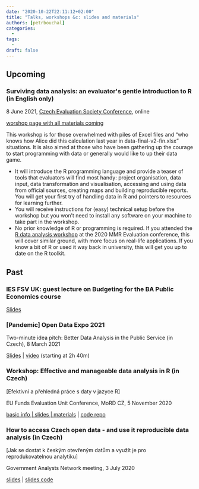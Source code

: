 ```yaml
---
date: "2020-10-22T22:11:12+02:00"
title: "Talks, workshops &c: slides and materials"
authors: [petrbouchal]
categories:
  -
tags:
  -
draft: false
---
```


## Upcoming

### Surviving data analysis: an evaluator's gentle introduction to R (in English only)

8 June 2021, [Czech Evaluation Society Conference](https://czecheval.cz/cs/Konference/Konference-CES-2021), online

[worshop page with all materials coming](https://petrbouchal.xyz/czecheval2021)

This workshop is for those overwhelmed with piles of Excel files and “who knows how Alice did this calculation last year in data-final-v2-fin.xlsx” situations. It is also aimed at those who have been gathering up the courage to start programming with data or generally would like to up their data game.

- It will introduce the R programming language and provide a teaser of tools that evaluators will find most handy: project organisation, data input, data transformation and visualisation, accessing and using data from official sources, creating maps and building reproducible reports. You will get your first try of handling data in R and pointers to resources for learning further.
- You will receive instructions for (easy) technical setup before the workshop but you won’t need to install any software on your machine to take part in the workshop.
- No prior knowledge of R or programming is required. If you attended the [R data analysis workshop](https://petrbouchal.xyz/eval2020) at the 2020 MMR Evaluation conference, this will cover similar ground, with more focus on real-life applications. If you know a bit of R or used it way back in university, this will get you up to date on the R toolkit.

## Past

### IES FSV UK: guest lecture on Budgeting for the BA Public Economics course

[Slides](https://petrbouchal.xyz/ies2021)

### \[Pandemic\] Open Data Expo 2021

Two-minute idea pitch: Better Data Analysis in the Public Service (in Czech), 8 March 2021

[Slides](https://petrbouchal.xyz/opendataexpo2021) | [video](https://youtu.be/W1oFsliDVqY?t=9629) (starting at 2h 40m)

### Workshop: Effective and manageable data analysis in R (in Czech)

[Efektivní a přehledná práce s daty v jazyce R]

EU Funds Evaluation Unit Conference, MoRD CZ, 5 November 2020

[basic info | slides | materials](https://petrbouchal.xyz/eval2020) | [code repo](https://github.com/petrbouchal/eval2020)

### How to access Czech open data - and use it reproducible data analysis (in Czech)

[Jak se dostat k českým otevřeným datům a využít je pro reprodukovatelnou analytiku]

Government Analysts Network meeting, 3 July 2020

[slides](https://petrbouchal.xyz/slides/pssau2020-07/index.html#1) | [slides code](https://github.com/petrbouchal/petrbouchal.github.io/blob/src/static/slides/pssau2020-07/index.Rmd)
